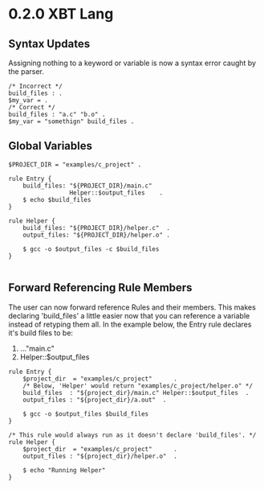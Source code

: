 # 0.2.0 XBT Lang
## Syntax Updates
Assigning nothing to a keyword or variable is now a syntax error caught by the parser.
```
/* Incorrect */
build_files : .
$my_var = .
/* Correct */
build_files : "a.c" "b.o" .
$my_var = "somethign" build_files .
```

## Global Variables
```
$PROJECT_DIR = "examples/c_project" .

rule Entry {
    build_files: "${PROJECT_DIR}/main.c"
                 Helper::$output_files    .
    $ echo $build_files
}

rule Helper {
    build_files: "${PROJECT_DIR}/helper.c"  .
    output_files: "${PROJECT_DIR}/helper.o" .

    $ gcc -o $output_files -c $build_files
}


```
## Forward Referencing Rule Members
The user can now forward reference Rules and their members. This makes declaring 'build_files' a little easier now that you can reference a variable instead of retyping them all. In the example
below, the Entry rule declares it's build files to be:
1) ..."main.c"
2) Helper::$output_files
```
rule Entry {
    $project_dir  = "examples/c_project"      .
    /* Below, 'Helper' would return "examples/c_project/helper.o" */
    build_files  : "${project_dir}/main.c" Helper::$output_files  .
    output_files : "${project_dir}/a.out"  .

    $ gcc -o $output_files $build_files
}

/* This rule would always run as it doesn't declare 'build_files'. */
rule Helper {
    $project_dir  = "examples/c_project"      .
    output_files : "${project_dir}/helper.o"  .

    $ echo "Running Helper"
}
```